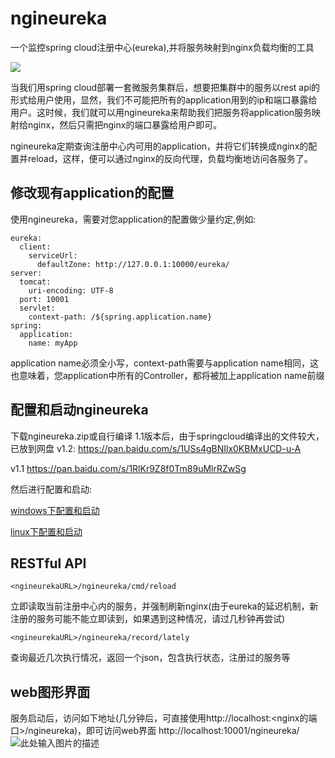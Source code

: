 # ngineureka
一个监控spring cloud注册中心(eureka),并将服务映射到nginx负载均衡的工具

![][1]

当我们用spring cloud部署一套微服务集群后，想要把集群中的服务以rest api的形式给用户使用，显然，我们不可能把所有的application用到的ip和端口暴露给用户。这时候，我们就可以用ngineureka来帮助我们把服务将application服务映射给nginx，然后只需把nginx的端口暴露给用户即可。

ngineureka定期查询注册中心内可用的application，并将它们转换成nginx的配置并reload，这样，便可以通过nginx的反向代理，负载均衡地访问各服务了。

## 修改现有application的配置
使用ngineureka，需要对您application的配置做少量约定,例如:
```
eureka:
  client:
    serviceUrl:
      defaultZone: http://127.0.0.1:10000/eureka/
server:
  tomcat:
    uri-encoding: UTF-8
  port: 10001
  servlet:
    context-path: /${spring.application.name}
spring:
  application:
    name: myApp
```
application name必须全小写，context-path需要与application name相同，这也意味着，您application中所有的Controller，都将被加上application name前缀


## 配置和启动ngineureka
下载ngineureka.zip或自行编译
1.1版本后，由于springcloud编译出的文件较大，已放到网盘
v1.2:
https://pan.baidu.com/s/1USs4gBNIlx0KBMxUCD-u-A

v1.1 
https://pan.baidu.com/s/1RlKr9Z8f0Tm89uMlrRZwSg

然后进行配置和启动:

[windows下配置和启动][3]

[linux下配置和启动][4]

## RESTful API

```
<ngineurekaURL>/ngineureka/cmd/reload
```
立即读取当前注册中心内的服务，并强制刷新nginx(由于eureka的延迟机制，新注册的服务可能不能立即读到，如果遇到这种情况，请过几秒钟再尝试)

```
<ngineurekaURL>/ngineureka/record/lately
```
查询最近几次执行情况，返回一个json，包含执行状态，注册过的服务等

## web图形界面
服务启动后，访问如下地址(几分钟后，可直接使用http://localhost:<nginx的端口>/ngineureka)，即可访问web界面
http://localhost:10001/ngineureka/
![此处输入图片的描述][5]


  [1]: http://7xlvcv.com1.z0.glb.clouddn.com/01bbc543-059f-4f2a-8364-dd95a7505deb
  [2]: https://pan.baidu.com/s/1RlKr9Z8f0Tm89uMlrRZwSg
  [3]: https://github.com/codingmiao/ngineureka/blob/master/wincfg.md "windows下配置和启动"
  [4]: https://github.com/codingmiao/ngineureka/blob/master/linuxcfg.md "linux下配置和启动"
  [5]: http://7xlvcv.com1.z0.glb.clouddn.com/9fffa1d7-5116-4149-911e-0656f90bca4b